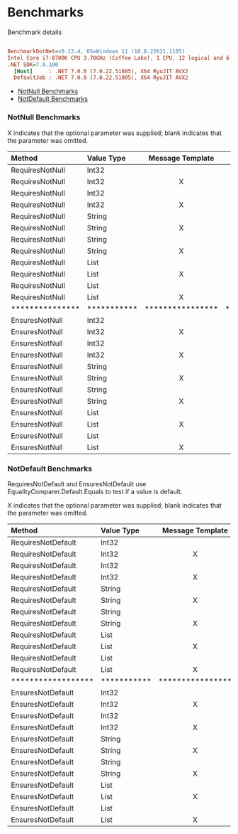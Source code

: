 # Benchmarks

Benchmark details

``` ini

BenchmarkDotNet=v0.13.4, OS=Windows 11 (10.0.22621.1105)
Intel Core i7-8700K CPU 3.70GHz (Coffee Lake), 1 CPU, 12 logical and 6 physical cores
.NET SDK=7.0.100
  [Host]     : .NET 7.0.0 (7.0.22.51805), X64 RyuJIT AVX2
  DefaultJob : .NET 7.0.0 (7.0.22.51805), X64 RyuJIT AVX2


```

  - [NotNull Benchmarks](#notnull-benchmarks)
  - [NotDefault Benchmarks](#notdefault-benchmarks)

### NotNull Benchmarks

X indicates that the optional parameter was supplied; blank indicates that the 
parameter was omitted.

| Method          | Value Type  | Message Template | Exception Factory |      Mean |     Error |    StdDev |    Median | Allocated |
|:--------------- |:------------|:----------------:|:-----------------:|----------:|----------:|----------:|----------:|----------:|
| RequiresNotNull | Int32       |                  |                   | 0.0127 ns | 0.0168 ns | 0.0157 ns | 0.0056 ns |         - |
| RequiresNotNull | Int32       | X                |                   | 0.0040 ns | 0.0062 ns | 0.0058 ns | 0.0000 ns |         - |
| RequiresNotNull | Int32       |                  | X                 | 1.1554 ns | 0.0261 ns | 0.0244 ns | 1.1442 ns |         - |
| RequiresNotNull | Int32       | X                | X                 | 1.1624 ns | 0.0248 ns | 0.0207 ns | 1.1623 ns |         - |
| RequiresNotNull | String      |                  |                   | 0.0033 ns | 0.0049 ns | 0.0043 ns | 0.0008 ns |         - |
| RequiresNotNull | String      | X                |                   | 0.0008 ns | 0.0023 ns | 0.0019 ns | 0.0000 ns |         - |
| RequiresNotNull | String      |                  | X                 | 1.7635 ns | 0.0201 ns | 0.0168 ns | 1.7626 ns |         - |
| RequiresNotNull | String      | X                | X                 | 2.2459 ns | 0.0288 ns | 0.0269 ns | 2.2467 ns |         - |
| RequiresNotNull | List<T>     |                  |                   | 0.0064 ns | 0.0074 ns | 0.0070 ns | 0.0054 ns |         - |
| RequiresNotNull | List<T>     | X                |                   | 0.0012 ns | 0.0025 ns | 0.0023 ns | 0.0000 ns |         - |
| RequiresNotNull | List<T>     |                  | X                 | 1.7117 ns | 0.0305 ns | 0.0285 ns | 1.7042 ns |         - |
| RequiresNotNull | List<T>     | X                | X                 | 2.4327 ns | 0.0197 ns | 0.0175 ns | 2.4263 ns |         - |
| *************** | *********** | **************** | ***************** | ********* | ********* | ********* | ********* | ********* |
| EnsuresNotNull  | Int32       |                  |                   | 0.0013 ns | 0.0030 ns | 0.0025 ns | 0.0000 ns |         - |
| EnsuresNotNull  | Int32       | X                |                   | 0.0038 ns | 0.0059 ns | 0.0055 ns | 0.0015 ns |         - |
| EnsuresNotNull  | Int32       |                  | X                 | 1.1545 ns | 0.0096 ns | 0.0090 ns | 1.1547 ns |         - |
| EnsuresNotNull  | Int32       | X                | X                 | 1.1586 ns | 0.0111 ns | 0.0104 ns | 1.1562 ns |         - |
| EnsuresNotNull  | String      |                  |                   | 0.0040 ns | 0.0057 ns | 0.0053 ns | 0.0023 ns |         - |
| EnsuresNotNull  | String      | X                |                   | 0.0042 ns | 0.0073 ns | 0.0065 ns | 0.0009 ns |         - |
| EnsuresNotNull  | String      |                  | X                 | 1.8425 ns | 0.0131 ns | 0.0116 ns | 1.8397 ns |         - |
| EnsuresNotNull  | String      | X                | X                 | 2.0406 ns | 0.0271 ns | 0.0253 ns | 2.0303 ns |         - |
| EnsuresNotNull  | List<T>     |                  |                   | 0.0030 ns | 0.0061 ns | 0.0051 ns | 0.0000 ns |         - |
| EnsuresNotNull  | List<T>     | X                |                   | 0.0005 ns | 0.0014 ns | 0.0013 ns | 0.0000 ns |         - |
| EnsuresNotNull  | List<T>     |                  | X                 | 1.8339 ns | 0.0122 ns | 0.0102 ns | 1.8344 ns |         - |
| EnsuresNotNull  | List<T>     | X                | X                 | 1.5898 ns | 0.0128 ns | 0.0107 ns | 1.5866 ns |         - |

### NotDefault Benchmarks

RequiresNotDefault and EnsuresNotDefault use EqualityComparer<T>.Default.Equals to test if a value is default.

X indicates that the optional parameter was supplied; blank indicates that the 
parameter was omitted.

|  Method            | Value Type  | Message Template | Exception Factory |     Mean |     Error |    StdDev | Allocated |
|:------------------ |:------------|:----------------:|:-----------------:|---------:|----------:|----------:|----------:|
| RequiresNotDefault | Int32       |                  |                   | 1.460 ns | 0.0184 ns | 0.0154 ns |         - |
| RequiresNotDefault | Int32       | X                |                   | 1.515 ns | 0.0259 ns | 0.0242 ns |         - |
| RequiresNotDefault | Int32       |                  | X                 | 1.581 ns | 0.0229 ns | 0.0215 ns |         - |
| RequiresNotDefault | Int32       | X                | X                 | 1.370 ns | 0.0248 ns | 0.0194 ns |         - |
| RequiresNotDefault | String      |                  |                   | 7.902 ns | 0.1122 ns | 0.1049 ns |         - |
| RequiresNotDefault | String      | X                |                   | 7.632 ns | 0.0346 ns | 0.0307 ns |         - |
| RequiresNotDefault | String      |                  | X                 | 7.598 ns | 0.0387 ns | 0.0323 ns |         - |
| RequiresNotDefault | String      | X                | X                 | 7.563 ns | 0.0460 ns | 0.0384 ns |         - |
| RequiresNotDefault | List<T>     |                  |                   | 7.564 ns | 0.0678 ns | 0.0634 ns |         - |
| RequiresNotDefault | List<T>     | X                |                   | 7.372 ns | 0.0254 ns | 0.0199 ns |         - |
| RequiresNotDefault | List<T>     |                  | X                 | 6.882 ns | 0.0588 ns | 0.0550 ns |         - |
| RequiresNotDefault | List<T>     | X                | X                 | 7.361 ns | 0.0356 ns | 0.0297 ns |         - |
| ****************** | *********** | **************** | ***************** | ******** | ********* | ********* | ********* |
| EnsuresNotDefault  | Int32       |                  |                   | 1.389 ns | 0.0150 ns | 0.0133 ns |         - |
| EnsuresNotDefault  | Int32       | X                |                   | 1.512 ns | 0.0239 ns | 0.0224 ns |         - |
| EnsuresNotDefault  | Int32       |                  | X                 | 1.462 ns | 0.0161 ns | 0.0143 ns |         - |
| EnsuresNotDefault  | Int32       | X                | X                 | 1.557 ns | 0.0313 ns | 0.0293 ns |         - |
| EnsuresNotDefault  | String      |                  |                   | 7.184 ns | 0.0619 ns | 0.0517 ns |         - |
| EnsuresNotDefault  | String      | X                |                   | 8.361 ns | 0.0642 ns | 0.0570 ns |         - |
| EnsuresNotDefault  | String      |                  | X                 | 7.085 ns | 0.0355 ns | 0.0315 ns |         - |
| EnsuresNotDefault  | String      | X                | X                 | 7.314 ns | 0.0751 ns | 0.0666 ns |         - |
| EnsuresNotDefault  | List<T>     |                  |                   | 7.529 ns | 0.0445 ns | 0.0347 ns |         - |
| EnsuresNotDefault  | List<T>     | X                |                   | 6.994 ns | 0.0691 ns | 0.0612 ns |         - |
| EnsuresNotDefault  | List<T>     |                  | X                 | 6.906 ns | 0.0354 ns | 0.0295 ns |         - |
| EnsuresNotDefault  | List<T>     | X                | X                 | 6.999 ns | 0.0480 ns | 0.0449 ns |         - |
